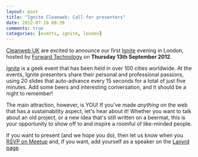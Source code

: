 ```yaml
---
layout: post
title: "Ignite Cleanweb: Call for presenters"
date: 2012-07-10 08:39
comments: true
categories: [events, ignite, london]
---
```


[Cleanweb UK](http://www.cleanweb.org.uk/) are excited to announce our first [Ignite](http://igniteshow.com/) evening in London, hosted by [Forward Technology](http://forwardtechnology.co.uk/venue) on **Thursday 13th September 2012**.

[Ignite](http://igniteshow.com/) is a geek event that has been held in over 100 cities worldwide. At the events, Ignite presenters share their personal and professional passions, using 20 slides that auto-advance every 15 seconds for a total of just five minutes. Add some beers and interesting conversation, and it should be a night to remember!

The main attraction, however, is YOU! If you've made *anything* on the web that has a sustainability aspect, let's hear about it! Whether you want to talk about an old project, or a new idea that's still written on a beermat, this is your opportunity to show off to and inspire a roomful of like-minded people. 

If you want to present (and we hope you do), then let us know when you [RSVP on Meetup](http://www.meetup.com/Cleanweb-London/events/72550332/) and, if you want, add yourself as a speaker on the [Lanyrd page](http://lanyrd.com/2012/ignite-cleanweb/).